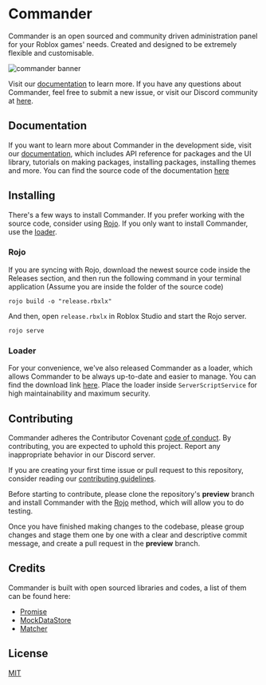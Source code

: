 # Commander

Commander is an open sourced and community driven administration panel for your Roblox games' needs. Created and designed to be extremely flexible and customisable.

![commander banner](https://cdn.discordapp.com/attachments/813583766039560206/831496945604100136/Banner.png)

Visit our [documentation](https://commander-4.vercel.app) to learn more. If you have any questions about Commander, feel free to submit a new issue, or visit our Discord community at [here](https://va1kio.github.io/commander-site/goto#discord).

## Documentation

If you want to learn more about Commander in the development side, visit our [documentation](https://commander-4.vercel.app), which includes API reference for packages and the UI library, tutorials on making packages, installing packages, installing themes and more. You can find the source code of the documentation [here](https://github.com/va1kio/commander-site/tree/master/docs-src/v1)

## Installing

There's a few ways to install Commander. If you prefer working with the source code, consider using [Rojo](#Rojo). If you only want to install Commander, use the [loader](#Loader).

### Rojo

If you are syncing with Rojo, download the newest source code inside the Releases section, and then run the following command in your terminal application (Assume you are inside the folder of the source code)
```
rojo build -o "release.rbxlx"
```
And then, open `release.rbxlx` in Roblox Studio and start the Rojo server.
```
rojo serve
```

### Loader

For your convenience, we've also released Commander as a loader, which allows Commander to be always up-to-date and easier to manage. You can find the download link [here](https://www.roblox.com/library/6648688759/). Place the loader inside `ServerScriptService` for high maintainability and maximum security.

## Contributing

Commander adheres the Contributor Covenant [code of conduct](./CODE_OF_CONDUCT.md). By contributing, you are expected to uphold this project. Report any inappropriate behavior in our Discord server.

If you are creating your first time issue or pull request to this repository, consider reading our [contributing guidelines](./CONTRIBUTING.md).

Before starting to contribute, please clone the repository's **preview** branch and install Commander with the [Rojo](#Rojo) method, which will allow you to do testing.

Once you have finished making changes to the codebase, please group changes and stage them one by one with a clear and descriptive commit message, and create a pull request in the **preview** branch.

## Credits

Commander is built with open sourced libraries and codes, a list of them can be found here:
- [Promise](https://github.com/evaera/roblox-lua-promise)
- [MockDataStore](https://github.com/buildthomas/MockDataStoreService)
- [Matcher](https://github.com/rgieseke/textredux/blob/main/util/matcher.lua)

## License
[MIT](./LICENSE)